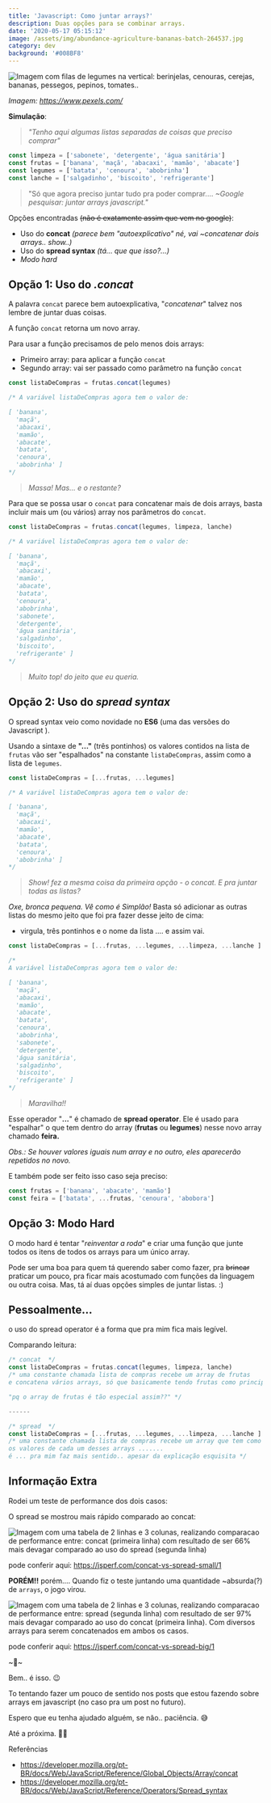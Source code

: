 ```yaml
---
title: 'Javascript: Como juntar arrays?'
description: Duas opções para se combinar arrays.
date: '2020-05-17 05:15:12'
image: /assets/img/abundance-agriculture-bananas-batch-264537.jpg
category: dev
background: '#008BF8'
---
```

![Imagem com filas de legumes na vertical: berinjelas, cenouras, cerejas, bananas, pessegos, pepinos, tomates..](/assets/img/abundance-agriculture-bananas-batch-264537.jpg "Imagem: https://www.pexels.com/")

*Imagem:* [](https://www.pexels.com/)*<https://www.pexels.com/>*

**Simulação**:

> *"Tenho aqui algumas listas separadas de coisas que preciso comprar"*

```jsx
const limpeza = ['sabonete', 'detergente', 'água sanitária']
const frutas = ['banana', 'maçã', 'abacaxi', 'mamão', 'abacate']
const legumes = ['batata', 'cenoura', 'abobrinha']
const lanche = ['salgadinho', 'biscoito', 'refrigerante']
```

> "Só que agora preciso juntar tudo pra poder comprar.... *~Google pesquisar: juntar arrays javascript."*

Opções encontradas ~~(não é exatamente assim que vem no google)~~:

* Uso do **concat** *(parece bem "autoexplicativo" né, vai ~concatenar dois arrays.. show..)*
* Uso do **spread syntax** *(tá... que que isso?...)*
* *Modo hard*

## Opção 1: Uso do *.concat*

A palavra `concat` parece bem autoexplicativa, "*concatenar*" talvez nos lembre de juntar duas coisas.

A função `concat` retorna um novo array.

Para usar a função precisamos de pelo menos dois arrays:

* Primeiro array: para aplicar a função `concat`
* Segundo array: vai ser passado como parâmetro na função `concat`

```jsx
const listaDeCompras = frutas.concat(legumes)

/* A variável listaDeCompras agora tem o valor de:

[ 'banana',
  'maçã',
  'abacaxi',
  'mamão',
  'abacate',
  'batata',
  'cenoura',
  'abobrinha' ]
*/
```

> *Massa! Mas... e o restante?*

Para que se possa usar o `concat` para concatenar mais de dois arrays, basta incluir mais um (ou vários) array nos parâmetros do `concat`.

```jsx
const listaDeCompras = frutas.concat(legumes, limpeza, lanche)

/* A variável listaDeCompras agora tem o valor de:

[ 'banana',
  'maçã',
  'abacaxi',
  'mamão',
  'abacate',
  'batata',
  'cenoura',
  'abobrinha',
  'sabonete',
  'detergente',
  'água sanitária',
  'salgadinho',
  'biscoito',
  'refrigerante' ]
*/
```

> *Muito top! do jeito que eu queria.*

## Opção 2: Uso do *spread syntax*

O spread syntax veio como novidade no **ES6** (uma das versões do Javascript ).

Usando a sintaxe de **"..."** (três pontinhos) os valores contidos na lista de `frutas` vão ser "espalhados" na constante `listaDeCompras`, assim como a lista de `legumes`.

```jsx
const listaDeCompras = [...frutas, ...legumes]

/* A variável listaDeCompras agora tem o valor de:

[ 'banana',
  'maçã',
  'abacaxi',
  'mamão',
  'abacate',
  'batata',
  'cenoura',
  'abobrinha' ]
*/
```

> *Show! fez a mesma coisa da primeira opção - o concat. E pra juntar todas as listas?*

*Oxe, bronca pequena. Vê como é Simplão!* Basta só adicionar as outras listas do mesmo jeito que foi pra fazer desse jeito de cima:

* virgula, três pontinhos e o nome da lista .... e assim vai.

```jsx
const listaDeCompras = [...frutas, ...legumes, ...limpeza, ...lanche ]

/*
A variável listaDeCompras agora tem o valor de:

[ 'banana',
  'maçã',
  'abacaxi',
  'mamão',
  'abacate',
  'batata',
  'cenoura',
  'abobrinha',
  'sabonete',
  'detergente',
  'água sanitária',
  'salgadinho',
  'biscoito',
  'refrigerante' ]
*/
```

> *Maravilha!!*

Esse operador "**...**" é chamado de **spread operator**. Ele é usado para "espalhar" o que tem dentro do array (**frutas** ou **legumes**) nesse novo array chamado **feira.**

*Obs.: Se houver valores iguais num array e no outro, eles aparecerão repetidos no novo.*

E também pode ser feito isso caso seja preciso:

```jsx
const frutas = ['banana', 'abacate', 'mamão']
const feira = ['batata', ...frutas, 'cenoura', 'abobora']
```

## Opção 3: Modo Hard

O modo hard é tentar "*reinventar a roda*" e criar uma função que junte todos os itens de todos os arrays para um único array.

Pode ser uma boa para quem tá querendo saber como fazer, pra ~~brincar~~ praticar um pouco, pra ficar mais acostumado com funções da linguagem ou outra coisa. Mas, tá aí duas opções simples de juntar listas. :)

## Pessoalmente...

o uso do spread operator é a forma que pra mim fica mais legível.

Comparando leitura:

```jsx
/* concat  */
const listaDeCompras = frutas.concat(legumes, limpeza, lanche)
/* uma constante chamada lista de compras recebe um array de frutas 
e concatena vários arrays, só que basicamente tendo frutas como principal (???) 

"pq o array de frutas é tão especial assim??" */

------

/* spread  */
const listaDeCompras = [...frutas, ...legumes, ...limpeza, ...lanche ]
/* uma constante chamada lista de compras recebe um array que tem como valores
os valores de cada um desses arrays ....... 
é ... pra mim faz mais sentido.. apesar da explicação esquisita */
```

## Informação Extra

Rodei um teste de performance dos dois casos:

O spread se mostrou mais rápido comparado ao concat:

![Imagem com uma tabela de 2 linhas e 3 colunas, realizando comparacao de performance entre: concat (primeira linha) com resultado de ser 66% mais devagar comparado ao uso do spread (segunda linha)](/assets/img/jsperf1.png)

pode conferir aqui: [](https://jsperf.com/concat-vs-spread-small/1)<https://jsperf.com/concat-vs-spread-small/1>

**PORÉM!!** porém.... Quando fiz o teste juntando uma quantidade ~absurda(?) de `arrays`, o jogo virou.

![Imagem com uma tabela de 2 linhas e 3 colunas, realizando comparacao de performance entre: spread (segunda linha) com resultado de ser 97% mais devagar comparado ao uso do concat (primeira linha). Com diversos arrays para serem concatenados em ambos os casos.](/assets/img/jsperf2.png)

pode conferir aqui: [](https://jsperf.com/concat-vs-spread-big/1)<https://jsperf.com/concat-vs-spread-big/1>

\~🌟\~

Bem.. é isso. 😉

To tentando fazer um pouco de sentido nos posts que estou fazendo sobre arrays em javascript (no caso pra um post no futuro).

Espero que eu tenha ajudado alguém, se não.. paciência. 😅

Até a próxima. 🤙🏽

Referências

* [](https://developer.mozilla.org/pt-BR/docs/Web/JavaScript/Reference/Global_Objects/Array/concat)<https://developer.mozilla.org/pt-BR/docs/Web/JavaScript/Reference/Global_Objects/Array/concat>
* [](https://developer.mozilla.org/pt-BR/docs/Web/JavaScript/Reference/Operators/Spread_syntax)<https://developer.mozilla.org/pt-BR/docs/Web/JavaScript/Reference/Operators/Spread_syntax>
